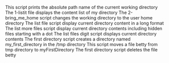This script prints the absolute path name of the current working directory
The 1-listit file displays the content list of my directory
The 2-bring_me_home script changes the working directory to the user home directory
The list file script display current directory content in a long format
The list more files script display current directory contents including hidden files starting with a dot
The list files digit script displays current directory contents
The first directory script creates a directory named my_first_directory in the /tmp directory
This script moves a file betty from tmp directory to myFirstDirectory
The first directory script deletes the file betty

